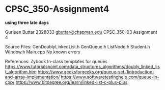 # CPSC_350-Assignment4 
**using three late days**

Gurleen Buttar 2328033 gbuttar@chapman.edu CPSC_350-03 Assignment 4

Source Files: GenDoublyLinkedList.h GenQueue.h ListNode.h Student.h Window.h Main.cpp 
No known errors

References:
Zybook
In-class templates for queues
https://www.tutorialspoint.com/data_structures_algorithms/doubly_linked_list_algorithm.htm
https://www.geeksforgeeks.org/queue-set-1introduction-and-array-implementation/
https://www.softwaretestinghelp.com/queue-in-cpp/
https://www.bitdegree.org/learn/linked-list-c-plus-plus
